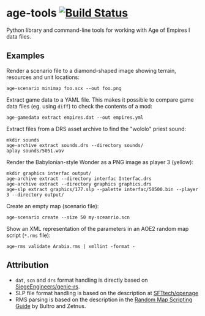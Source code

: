# age-tools [![Build Status](https://travis-ci.org/mike42/age-tools.svg?branch=master)](https://travis-ci.org/mike42/age-tools)

Python library and command-line tools for working with Age of Empires I data files.

## Examples

Render a scenario file to a diamond-shaped image showing terrain, resources and unit locations:

```
age-scenario minimap foo.scx --out foo.png
```

Extract game data to a YAML file. This makes it possible to compare game data files (eg. using `diff`) to check the contents of a mod:

```
age-gamedata extract empires.dat --out empires.yml
```

Extract files from a DRS asset archive to find the "wololo" priest sound:

```
mkdir sounds
age-archive extract sounds.drs --directory sounds/
aplay sounds/5051.wav
```

Render the Babylonian-style Wonder as a PNG image as player 3 (yellow):

```
mkdir graphics interfac output/
age-archive extract --directory interfac Interfac.drs
age-archive extract --directory graphics graphics.drs
age-slp extract graphics/177.slp --palette interfac/50500.bin --player 3 --directory output/
```

Create an empty map (scenario file):

```
age-scenario create --size 50 my-sceanrio.scn
```

Show an XML representation of the parameters in an AOE2 random map script (`*.rms` file):

```
age-rms validate Arabia.rms | xmllint -format -
```

## Attribution

- `dat`, `scn` and `drs` format handling is directly based on [SiegeEngineers/genie-rs](https://github.com/SiegeEngineers/genie-rs).
- SLP file format handling is based on the description at [SFTtech/openage](https://github.com/blob/9f13a91184e16af761fd9b654ff66cb3665261dd/doc/media/slp-files.md)
- RMS parsing is based on the description in the [Random Map Scripting Guide](http://aok.heavengames.com/blacksmith/showfile.php?fileid=12178) by Bultro and Zetnus.

